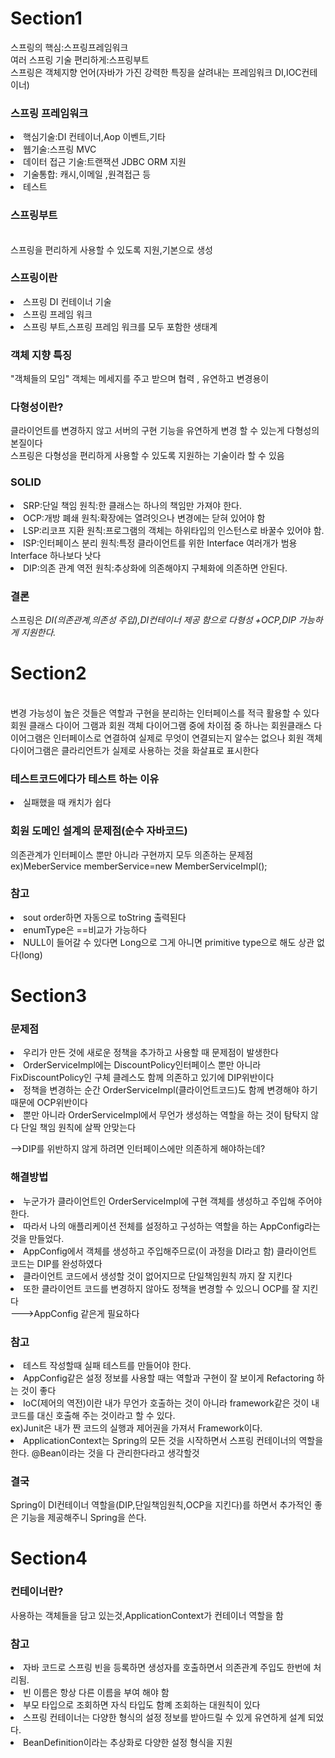 <h1>Section1</h1>
스프링의 핵심:스프링프레임워크<br>
여러 스프링 기술 편리하게:스프링부트<br>
스프링은 객체지향 언어(자바가 가진 강력한 특징을 살려내는 프레임워크 DI,IOC컨테이너)<br>
<h3>스프링 프레임워크</h3>
<li>핵심기술:DI 컨테이너,Aop 이벤트,기타</li>
<li>웹기술:스프링 MVC</li>
<li>데이터 접근 기술:트랜잭션 JDBC ORM 지원</li>
<li>기술통합: 캐시,이메일 ,원격접근 등</li>
<li>테스트</li>
<h3>스프링부트</h3><br>
스프링을 편리하게 사용할 수 있도록 지원,기본으로 생성<br>
<h3>스프링이란</h3>
<li>스프링 DI 컨테이너 기술</li>
<li>스프링 프레임 워크</li>
<li>스프링 부트,스프링 프레임 워크를 모두 포함한 생태계</li>
<h3>객체 지향 특징 </h3>
"객체들의 모임" 객체는 메세지를 주고 받으며 협력 , 유연하고 변경용이
<h3>다형성이란?</h3>
클라이언트를 변경하지 않고 서버의 구현 기능을 유연하게 변경 할 수 있는게 다형성의 본질이다<br>
스프링은 다형성을 편리하게 사용할 수 있도록 지원하는 기술이라 할 수 있음<br>
<h3>SOLID</h3>
<li>SRP:단일 책임 원칙:한 클래스는 하나의 책임만 가져야 한다.</li>
<li>OCP:개방 폐쇄 원칙:확장에는 열려잇으나 변경에는 닫혀 있어야 함</li>
<li>LSP:리코프 지환 원칙:프로그램의 객체는 하위타입의 인스턴스로 바꿀수 있어야 함.</li>
<li>ISP:인터페이스 분리 원칙:특정 클라이언트를 위한 Interface 여러개가 범용 Interface 하나보다 낫다</li>
<li>DIP:의존 관계 역전 원칙:추상화에 의존해야지 구체화에 의존하면 안된다.</li>
<h3>결론</h3>
스프링은 <em>DI(의존관계,의존성 주입),DI컨테이너 제공 함으로 다형성 +OCP,DIP 가능하게 지원한다.</em>
<h1>Section2</h1><br>
변경 가능성이 높은 것들은 역할과 구현을 분리하는 인터페이스를 적극 활용할 수 있다<br>
회원 클래스 다이어 그램과 회원 객체 다이어그램 중에 차이점 중 하나는 회원클래스 다이어그램은 인터페이스로 연결하여 실제로 무엇이 연결되는지 알수는 없으나 회원 객체 다이어그램은 클라리언트가 실제로 사용하는 것을 화살표로 표시한다<br>
<h3>테스트코드에다가 테스트 하는 이유</h3>
<li>실패했을 때 캐치가 쉽다</li>
<h3>회원 도메인 설계의 문제점(순수 자바코드)</h3>
의존관계가 인터페이스 뿐만 아니라 구현까지 모두 의존하는 문제점<br>
ex)MeberService memberService=new MemberServiceImpl();<br>
<h3>참고</h3>
<li>sout order하면 자동으로 toString 출력된다</li>
<li>enumType은 ==비교가 가능하다</li>
<li>NULL이 들어갈 수 있다면 Long으로 그게 아니면 primitive type으로 해도 상관 없다(long)</li>
<h1>Section3</h1>
<h3>문제점</h3>
<li>우리가 만든 것에 새로운 정책을 추가하고 사용할 때 문제점이 발생한다<br>
<li>OrderServiceImpl에는 DiscountPolicy인터페이스 뿐만 아니라 FixDiscountPolicy인 구체 클레스도 함께 의존하고 있기에 DIP위반이다<br>
<li>정책을 변경하는 순간 OrderServiceImpl(클라이언트코드)도 함께 변경해야 하기 때문에 OCP위반이다</li>
<li>뿐만 아니라 OrderServiceImpl에서 무언가 생성하는 역할을 하는 것이 탐탁지 않다 단일 책임 원칙에 살짝 안맞는다</li>

-->DIP를 위반하지 않게 하려면 인터페이스에만 의존하게 해야하는데?<br>
<h3>해결방법</h3>
<li>누군가가 클라이언트인 OrderServiceImpl에 구현 객체를 생성하고 주입해 주어야한다.</li>
<li>따라서 나의 애플리케이션 전체를 설정하고 구성하는 역할을 하는 AppConfig라는 것을 만들었다.</li>
<li>AppConfig에서 객체를 생성하고 주입해주므로(이 과정을 DI라고 함) 클라이언트 코드는 DIP를 완성하였다</li>
<li>클라이언트 코드에서 생성할 것이 없어지므로 단일책임원칙 까지 잘 지킨다</li>
<li>또한 클라이언트 코드를 변경하지 않아도 정책을 변경할 수 있으니 OCP를 잘 지킨다</li>
--->AppConfig 같은게 필요하다
<h3>참고</h3>
<li>테스트 작성할때 실패 테스트를 만들어야 한다.</li>
<li>AppConfig같은 설정 정보를 사용할 때는 역할과 구현이 잘 보이게 Refactoring 하는 것이 좋다</li>
<li>IoC(제어의 역전)이란 내가 무언가 호출하는 것이 아니라 framework같은 것이 내 코드를 대신 호출해 주는 것이라고 할 수 있다.</li>
ex)Junit은 내가 짠 코드의 실행과 제어권을 가져서 Framework이다.<br>
<li>ApplicationContext는 Spring의 모든 것을 시작하면서 스프링 컨테이너의 역할을 한다. @Bean이라는 것을 다 관리한다라고 생각할것</li>
<h3>결국</h3>
Spring이 DI컨테이너 역할을(DIP,단일책임원칙,OCP을 지킨다)를 하면서 추가적인 좋은 기능을 제공해주니 Spring을 쓴다.<br>
<h1>Section4</h1>
<h3>컨테이너란?</h3>
사용하는 객체들을 담고 있는것,ApplicationContext가 컨테이너 역할을 함<br>
<h3>참고</h3>
<li>자바 코드로 스프링 빈을 등록하면 생성자를 호출하면서 의존관계 주입도 한번에 처리됨.</li>
<li>빈 이름은 항상 다른 이름을 부여 해야 함</li>
<li>부모 타입으로 조회하면 자식 타입도 함꼐 조회하는 대원칙이 있다</li>
<li>스프링 컨테이너는 다양한 형식의 설정 정보를 받아드릴 수 있게 유연하게 설계 되었다.</li>
<li>BeanDefinition이라는 추상화로 다양한 설정 형식을 지원</li>




